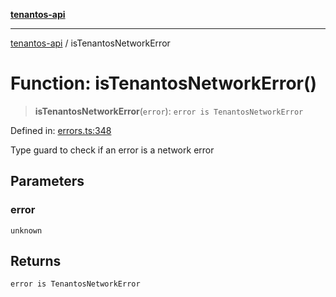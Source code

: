[**tenantos-api**](../README.md)

***

[tenantos-api](../globals.md) / isTenantosNetworkError

# Function: isTenantosNetworkError()

> **isTenantosNetworkError**(`error`): `error is TenantosNetworkError`

Defined in: [errors.ts:348](https://github.com/shadmanZero/tenantos-api/blob/5456fdea44f46a63455944d4982f5327cbeb3156/src/errors.ts#L348)

Type guard to check if an error is a network error

## Parameters

### error

`unknown`

## Returns

`error is TenantosNetworkError`
